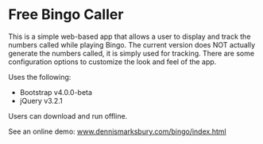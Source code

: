 # Free Bingo Caller
This is a simple web-based app that allows a user to display and track the numbers called while playing Bingo.  The current version does NOT actually generate the numbers called, it is simply used for tracking.  There are some configuration options to customize the look and feel of the app.

Uses the following:
- Bootstrap v4.0.0-beta
- jQuery v3.2.1

Users can download and run offline.

See an online demo:
www.dennismarksbury.com/bingo/index.html
